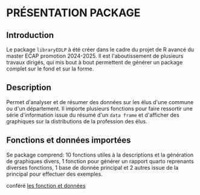 # PRÉSENTATION PACKAGE

## Introduction

Le package `libraryEDLP` à été créer dans le cadre du projet de R avancé du master ECAP promotion 2024-2025.
Il est l'aboutissement de plusieurs travaux dirigés, qui mis bout à bout permettent de générer un package complet sur le fond et sur la forme.


## Description

Permet d'analyser et de résumer des données sur les élus d'une commune ou d'un département.
Il importe plusieurs fonctions pour faire ressortir une série d'information issue du résumé d'un `data frame` et d'afficher des graphiques sur la distributions de la profession des élus.

## Fonctions et données importées

Se package comprend: 10 fonctions utiles à la descriptions et la génération de graphiques divers, 1 fonction pour générer un rapport quarto reprenants diverses fonctions, 1 base de donnée principal et 2 autres issue de la principal pour effectuer des exemples.

conféré [les fonction et données](https://arthuredlp.github.io/firstlib-PROVOTE/reference/index.html)
